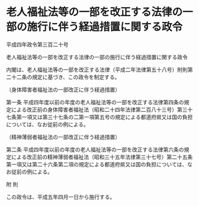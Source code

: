 # 老人福祉法等の一部を改正する法律の一部の施行に伴う経過措置に関する政令

平成四年政令第三百二十号

老人福祉法等の一部を改正する法律の一部の施行に伴う経過措置に関する政令

内閣は、老人福祉法等の一部を改正する法律（平成二年法律第五十八号）附則第二十二条の規定に基づき、この政令を制定する。

（身体障害者福祉法の一部改正に伴う経過措置）

第一条 平成四年度以前の年度の老人福祉法等の一部を改正する法律第四条の規定による改正前の身体障害者福祉法（昭和二十四年法律第二百八十三号）第三十七条第一項又は第三十七条の二第一項第五号の規定による都道府県又は国の負担については、なお従前の例による。

（精神薄弱者福祉法の一部改正に伴う経過措置）

第二条 平成四年度以前の年度の老人福祉法等の一部を改正する法律第六条の規定による改正前の精神薄弱者福祉法（昭和三十五年法律第三十七号）第二十五条第一項又は第二十六条第二項の規定による都道府県又は国の負担については、なお従前の例による。

附 則

この政令は、平成五年四月一日から施行する。
